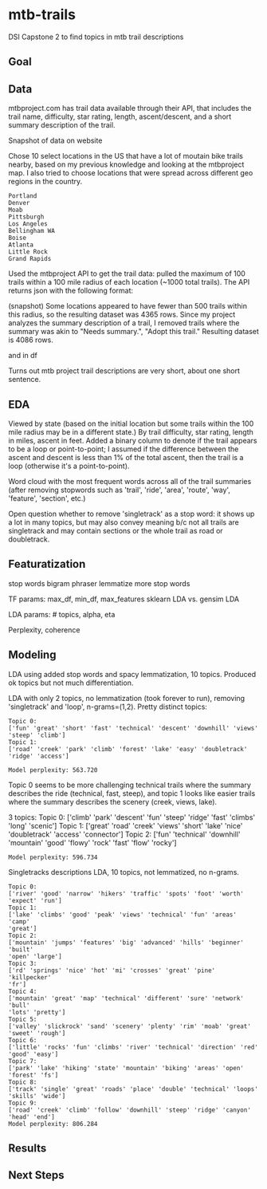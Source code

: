 # mtb-trails
DSI Capstone 2 to find topics in mtb trail descriptions

## Goal

## Data

mtbproject.com has trail data available through their API, that includes the trail name, difficulty, star rating, length, ascent/descent, and a short summary description of the trail.

Snapshot of data on website 

Chose 10 select locations in the US that have a lot of moutain bike trails nearby, based on my previous knowledge and looking at the mtbproject map.  I also tried to choose locations that were spread across different geo regions in the country.

    Portland
    Denver
    Moab
    Pittsburgh
    Los Angeles
    Bellingham WA
    Boise
    Atlanta
    Little Rock
    Grand Rapids


Used the mtbproject API to get the trail data: pulled the maximum of 100 trails within a 100 mile radius of each location (~1000 total trails).  The API returns json with the following format:

(snapshot)
Some locations appeared to have fewer than 500 trails within this radius, so the resulting dataset was 4365 rows.
Since my project analyzes the summary description of a trail, I removed trails where the summary was akin to "Needs summary.", "Adopt this trail."
Resulting dataset is 4086 rows.

and in df

Turns out mtb project trail descriptions are very short, about one short sentence.


## EDA

Viewed by state (based on the initial location but some trails within the 100 mile radius may be in a different state.)
By trail difficulty, star rating, length in miles, ascent in feet.
Added a binary column to denote if the trail appears to be a loop or point-to-point; I assumed if the difference between the ascent and descent is less than 1% of the total ascent, then the trail is a loop (otherwise it's a point-to-point).

Word cloud with the most frequent words across all of the trail summaries (after removing stopwords such as 'trail', 'ride', 'area', 'route', 'way', 'feature', 'section', etc.)

Open question whether to remove 'singletrack' as a stop word: it shows up a lot in many topics, but may also convey meaning b/c not all trails are singletrack and may contain sections or the whole trail as road or doubletrack.

## Featuratization

stop words
bigram phraser
lemmatize
more stop words

TF params: max_df, min_df, max_features
sklearn LDA vs. gensim LDA

LDA params: # topics, alpha, eta

Perplexity, coherence



## Modeling

LDA using added stop words and spacy lemmatization, 10 topics.  Produced ok topics but not much differentiation.

LDA with only 2 topics, no lemmatization (took forever to run), removing 'singletrack' and 'loop', n-grams=(1,2).  Pretty distinct topics:

    Topic 0:
    ['fun' 'great' 'short' 'fast' 'technical' 'descent' 'downhill' 'views'
    'steep' 'climb']
    Topic 1:
    ['road' 'creek' 'park' 'climb' 'forest' 'lake' 'easy' 'doubletrack'
    'ridge' 'access']

    Model perplexity: 563.720

Topic 0 seems to be more challenging technical trails where the summary describes the ride (technical, fast, steep), and topic 1 looks like easier trails where the summary describes the scenery (creek, views, lake).

3 topics:
    Topic 0:
    ['climb' 'park' 'descent' 'fun' 'steep' 'ridge' 'fast' 'climbs' 'long'
    'scenic']
    Topic 1:
    ['great' 'road' 'creek' 'views' 'short' 'lake' 'nice' 'doubletrack'
    'access' 'connector']
    Topic 2:
    ['fun' 'technical' 'downhill' 'mountain' 'good' 'flowy' 'rock' 'fast'
    'flow' 'rocky']

    Model perplexity: 596.734


Singletracks descriptions LDA, 10 topics, not lemmatized, no n-grams.

    Topic 0:
    ['river' 'good' 'narrow' 'hikers' 'traffic' 'spots' 'foot' 'worth'
    'expect' 'run']
    Topic 1:
    ['lake' 'climbs' 'good' 'peak' 'views' 'technical' 'fun' 'areas' 'camp'
    'great']
    Topic 2:
    ['mountain' 'jumps' 'features' 'big' 'advanced' 'hills' 'beginner' 'built'
    'open' 'large']
    Topic 3:
    ['rd' 'springs' 'nice' 'hot' 'mi' 'crosses' 'great' 'pine' 'killpecker'
    'fr']
    Topic 4:
    ['mountain' 'great' 'map' 'technical' 'different' 'sure' 'network' 'bull'
    'lots' 'pretty']
    Topic 5:
    ['valley' 'slickrock' 'sand' 'scenery' 'plenty' 'rim' 'moab' 'great'
    'sweet' 'rough']
    Topic 6:
    ['little' 'rocks' 'fun' 'climbs' 'river' 'technical' 'direction' 'red'
    'good' 'easy']
    Topic 7:
    ['park' 'lake' 'hiking' 'state' 'mountain' 'biking' 'areas' 'open'
    'forest' 'fs']
    Topic 8:
    ['track' 'single' 'great' 'roads' 'place' 'double' 'technical' 'loops'
    'skills' 'wide']
    Topic 9:
    ['road' 'creek' 'climb' 'follow' 'downhill' 'steep' 'ridge' 'canyon'
    'head' 'end']
    Model perplexity: 806.284


## Results

## Next Steps
